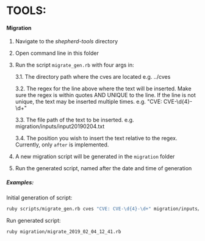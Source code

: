 # TOOLS:

#### Migration
1. Navigate to the *shepherd-tools* directory
2. Open command line in this folder
3. Run the script `migrate_gen.rb` with four args in:

    3.1. The directory path where the cves are located e.g. ../cves

    3.2. The regex for the line above where the text will be inserted. Make sure the regex is within quotes AND UNIQUE to the line. If the  line is not unique, the text may be inserted multiple times.  e.g. "CVE: CVE-\d{4}-\d+"

    3.3. The file path of the text to be inserted. e.g. migration/inputs/input20190204.txt

    3.4. The position you wish to insert the text relative to the regex. Currently, only `after` is implemented.
4. A new migration script will be generated in the `migration` folder
5. Run the generated script, named after the date and time of generation

##### Examples:
Initial generation of script:
```sh
ruby scripts/migrate_gen.rb cves "CVE: CVE-\d{4}-\d+" migration/inputs/input20190204.txt
```
Run generated script:
```sh
ruby migration/migrate_2019_02_04_12_41.rb
```

